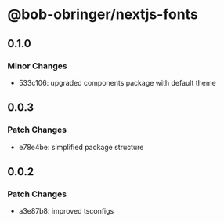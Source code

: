 # @bob-obringer/nextjs-fonts

## 0.1.0

### Minor Changes

- 533c106: upgraded components package with default theme

## 0.0.3

### Patch Changes

- e78e4be: simplified package structure

## 0.0.2

### Patch Changes

- a3e87b8: improved tsconfigs
